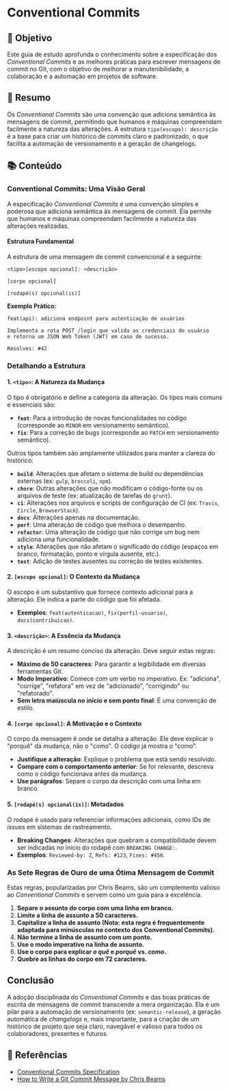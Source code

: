 # Conventional Commits

## 🎯 Objetivo

Este guia de estudo aprofunda o conhecimento sobre a especificação dos *Conventional Commits* e as melhores práticas para escrever mensagens de commit no Git, com o objetivo de melhorar a manutenibilidade, a colaboração e a automação em projetos de software.

## 📝 Resumo

Os *Conventional Commits* são uma convenção que adiciona semântica às mensagens de commit, permitindo que humanos e máquinas compreendam facilmente a natureza das alterações. A estrutura `tipo(escopo): descrição` é a base para criar um histórico de commits claro e padronizado, o que facilita a automação de versionamento e a geração de changelogs.

## 📚 Conteúdo

### Conventional Commits: Uma Visão Geral

A especificação *Conventional Commits* é uma convenção simples e poderosa que adiciona semântica às mensagens de commit. Ela permite que humanos e máquinas compreendam facilmente a natureza das alterações realizadas.

#### Estrutura Fundamental

A estrutura de uma mensagem de commit convencional é a seguinte:

```
<tipo>[escopo opcional]: <descrição>

[corpo opcional]

[rodapé(s) opcional(is)]
```

**Exemplo Prático:**

```
feat(api): adiciona endpoint para autenticação de usuários

Implementa a rota POST /login que valida as credenciais do usuário
e retorna um JSON Web Token (JWT) em caso de sucesso.

Resolves: #42
```

### Detalhando a Estrutura

#### 1. `<tipo>`: A Natureza da Mudança

O tipo é obrigatório e define a categoria da alteração. Os tipos mais comuns e essenciais são:

*   **`feat`**: Para a introdução de novas funcionalidades no código (corresponde ao `MINOR` em versionamento semântico).
*   **`fix`**: Para a correção de bugs (corresponde ao `PATCH` em versionamento semântico).

Outros tipos também são amplamente utilizados para manter a clareza do histórico:

*   **`build`**: Alterações que afetam o sistema de build ou dependências externas (ex: `gulp`, `broccoli`, `npm`).
*   **`chore`**: Outras alterações que não modificam o código-fonte ou os arquivos de teste (ex: atualização de tarefas do `grunt`).
*   **`ci`**: Alterações nos arquivos e scripts de configuração de CI (ex: `Travis`, `Circle`, `BrowserStack`).
*   **`docs`**: Alterações apenas na documentação.
*   **`perf`**: Uma alteração de código que melhora o desempenho.
*   **`refactor`**: Uma alteração de código que não corrige um bug nem adiciona uma funcionalidade.
*   **`style`**: Alterações que não afetam o significado do código (espaços em branco, formatação, ponto e vírgula ausente, etc.).
*   **`test`**: Adição de testes ausentes ou correção de testes existentes.

#### 2. `[escopo opcional]`: O Contexto da Mudança

O escopo é um substantivo que fornece contexto adicional para a alteração. Ele indica a parte do código que foi afetada.

*   **Exemplos**: `feat(autenticacao)`, `fix(perfil-usuario)`, `docs(contribuicao)`.

#### 3. `<descrição>`: A Essência da Mudança

A descrição é um resumo conciso da alteração. Deve seguir estas regras:

*   **Máximo de 50 caracteres**: Para garantir a legibilidade em diversas ferramentas Git.
*   **Modo Imperativo**: Comece com um verbo no imperativo. Ex: "adiciona", "corrige", "refatora" em vez de "adicionado", "corrigindo" ou "refatorado".
*   **Sem letra maiúscula no início e sem ponto final**: É uma convenção de estilo.

#### 4. `[corpo opcional]`: A Motivação e o Contexto

O corpo da mensagem é onde se detalha a alteração. Ele deve explicar o "porquê" da mudança, não o "como". O código já mostra o "como".

*   **Justifique a alteração**: Explique o problema que está sendo resolvido.
*   **Compare com o comportamento anterior**: Se for relevante, descreva como o código funcionava antes da mudança.
*   **Use parágrafos**: Separe o corpo da descrição com uma linha em branco.

#### 5. `[rodapé(s) opcional(is)]`: Metadados

O rodapé é usado para referenciar informações adicionais, como IDs de *issues* em sistemas de rastreamento.

*   **Breaking Changes**: Alterações que quebram a compatibilidade devem ser indicadas no início do rodapé com `BREAKING CHANGE:`.
*   **Exemplos**: `Reviewed-by: Z`, `Refs: #123`, `Fixes: #456`.

### As Sete Regras de Ouro de uma Ótima Mensagem de Commit

Estas regras, popularizadas por Chris Beams, são um complemento valioso ao *Conventional Commits* e servem como um guia para a excelência.

1.  **Separe o assunto do corpo com uma linha em branco.**
2.  **Limite a linha de assunto a 50 caracteres.**
3.  **Capitalize a linha de assunto (Nota: esta regra é frequentemente adaptada para minúsculas no contexto dos Conventional Commits).**
4.  **Não termine a linha de assunto com um ponto.**
5.  **Use o modo imperativo na linha de assunto.**
6.  **Use o corpo para explicar *o quê* e *porquê* vs. *como*.**
7.  **Quebre as linhas do corpo em 72 caracteres.**

## Conclusão

A adoção disciplinada do *Conventional Commits* e das boas práticas de escrita de mensagens de commit transcende a mera organização. Ela é um pilar para a automação de versionamento (ex: `semantic-release`), a geração automática de *changelogs* e, mais importante, para a criação de um histórico de projeto que seja claro, navegável e valioso para todos os colaboradores, presentes e futuros.

## 🔗 Referências

*   [Conventional Commits Specification](https://www.conventionalcommits.org/en/v1.0.0/)
*   [How to Write a Git Commit Message by Chris Beams](https://cbea.ms/git-commit/)
